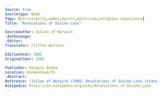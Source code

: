 ```yaml
---
Source: true
Sourcetype: Book
Tags: [christianity,women,mystic,mysticism,religious experience]
Title: "Revelations of Divine Love"

Sourceauthor: Julian of Norwich
-Authorpage:
-Editor:
Translator: Clifton Wolters

EditionYear: 1982
OriginalYear: 1966

Publisher: Penguin Books
Location: Harmondsworth
-Abstract:
Reference: "Julian of Norwich (1966) Revelations of Divine Love (trans. C. Wolters), Harmondsworth, Penguin Books."
Wikipedia: https://en.wikipedia.org/wiki/Revelations_of_Divine_Love
---
```


